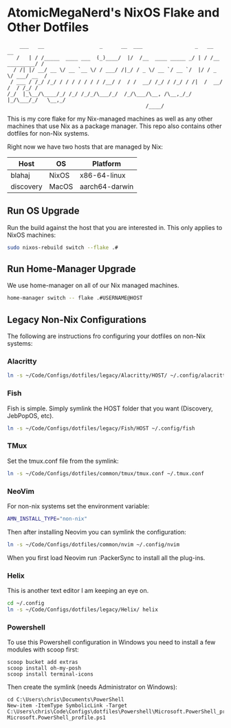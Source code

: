 # AtomicMegaNerd's NixOS Flake and Other Dotfiles

```
    ___   __                  _      __  ___                 _   __              __
   /   | / /_____  ____ ___  (_)____/  |/  /__  ____ _____ _/ | / /__  _________/ /
  / /| |/ __/ __ \/ __ `__ \/ / ___/ /|_/ / _ \/ __ `/ __ `/  |/ / _ \/ ___/ __  /
 / ___ / /_/ /_/ / / / / / / / /__/ /  / /  __/ /_/ / /_/ / /|  /  __/ /  / /_/ /
/_/  |_\__/\____/_/ /_/ /_/_/\___/_/  /_/\___/\__, /\__,_/_/ |_/\___/_/   \__,_/
                                             /____/
```

This is my core flake for my Nix-managed machines as well as any other machines that
use Nix as a package manager. This repo also contains other dotfiles for non-Nix systems.

Right now we have two hosts that are managed by Nix:

| Host      | OS    | Platform       |
| --------- | ----- | -------------- |
| blahaj    | NixOS | x86-64-linux   |
| discovery | MacOS | aarch64-darwin |

## Run OS Upgrade

Run the build against the host that you are interested in. This only applies to
NixOS machines:

```bash
sudo nixos-rebuild switch --flake .#
```

## Run Home-Manager Upgrade

We use home-manager on all of our Nix managed machines.

```bash
home-manager switch -- flake .#USERNAME@HOST
```

## Legacy Non-Nix Configurations

The following are instructions fro configuring your dotfiles on non-Nix systems:

### Alacritty

```bash
ln -s ~/Code/Configs/dotfiles/legacy/Alacritty/HOST/ ~/.config/alacritty
```

### Fish

Fish is simple. Simply symlink the HOST folder that you want (Discovery, JebPopOS, etc).

```bash
ln -s ~/Code/Configs/dotfiles/legacy/Fish/HOST ~/.config/fish
```

### TMux

Set the tmux.conf file from the symlink:

```bash
ln -s ~/Code/Configs/dotfiles/common/tmux/tmux.conf ~/.tmux.conf
```

### NeoVim

For non-nix systems set the environment variable:

```bash
AMN_INSTALL_TYPE="non-nix"
```

Then after installing Neovim you can symlink the configuration:

```bash
ln -s ~/Code/Configs/dotfiles/common/nvim ~/.config/nvim
```

When you first load Neovim run :PackerSync to install all the plug-ins.

### Helix

This is another text editor I am keeping an eye on.

```bash
cd ~/.config
ln -s ~/Code/Configs/dotfiles/legacy/Helix/ helix
```

### Powershell

To use this Powershell configuration in Windows you need to install a few modules with scoop first:

```pwsh
scoop bucket add extras
scoop install oh-my-posh
scoop install terminal-icons
```

Then create the symlink (needs Administrator on Windows):

```pwsh
cd C:\Users\chris\Documents\PowerShell
New-item -ItemType SymbolicLink -Target C:\Users\chris\Code\Configs\dotfiles\Powershell\Microsoft.PowerShell_profile.ps1 Microsoft.PowerShell_profile.ps1
```
